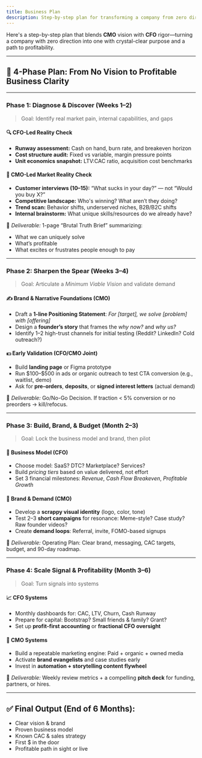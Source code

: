 ```yaml
---
title: Business Plan
description: Step-by-step plan for transforming a company from zero direction to profitable business clarity
---
```

Here's a step-by-step plan that blends **CMO** vision with **CFO** rigor—turning a company with zero direction into one with crystal-clear purpose and a path to profitability.

---

## 🔁 4-Phase Plan: From No Vision to Profitable Business Clarity

---

### **Phase 1: Diagnose & Discover (Weeks 1–2)**

> Goal: Identify real market pain, internal capabilities, and gaps

#### 🔍 **CFO-Led Reality Check**

* **Runway assessment:** Cash on hand, burn rate, and breakeven horizon
* **Cost structure audit:** Fixed vs variable, margin pressure points
* **Unit economics snapshot:** LTV\:CAC ratio, acquisition cost benchmarks

#### 🧠 **CMO-Led Market Reality Check**

* **Customer interviews (10–15):** “What sucks in your day?” — not “Would you buy X?”
* **Competitive landscape:** Who's winning? What aren’t they doing?
* **Trend scan:** Behavior shifts, underserved niches, B2B/B2C shifts
* **Internal brainstorm:** What unique skills/resources do we already have?

📌 *Deliverable:* 1-page “Brutal Truth Brief” summarizing:

* What we can uniquely solve
* What’s profitable
* What excites or frustrates people enough to pay

---

### **Phase 2: Sharpen the Spear (Weeks 3–4)**

> Goal: Articulate a *Minimum Viable Vision* and validate demand

#### ✍️ **Brand & Narrative Foundations (CMO)**

* Draft a **1-line Positioning Statement**: *For \[target], we solve \[problem] with \[offering]*
* Design a **founder’s story** that frames the *why now?* and *why us?*
* Identify 1–2 high-trust channels for initial testing (Reddit? LinkedIn? Cold outreach?)

#### 💵 **Early Validation (CFO/CMO Joint)**

* Build **landing page** or Figma prototype
* Run \$100–\$500 in ads or organic outreach to test CTA conversion (e.g., waitlist, demo)
* Ask for **pre-orders**, **deposits**, or **signed interest letters** (actual demand)

📌 *Deliverable:* Go/No-Go Decision. If traction < 5% conversion or no preorders → kill/refocus.

---

### **Phase 3: Build, Brand, & Budget (Month 2–3)**

> Goal: Lock the business model and brand, then pilot

#### 🔨 **Business Model (CFO)**

* Choose model: SaaS? DTC? Marketplace? Services?
* Build *pricing tiers* based on value delivered, not effort
* Set 3 financial milestones: *Revenue*, *Cash Flow Breakeven*, *Profitable Growth*

#### 🎨 **Brand & Demand (CMO)**

* Develop a **scrappy visual identity** (logo, color, tone)
* Test 2–3 **short campaigns** for resonance: Meme-style? Case study? Raw founder videos?
* Create **demand loops**: Referral, invite, FOMO-based signups

📌 *Deliverable:* Operating Plan: Clear brand, messaging, CAC targets, budget, and 90-day roadmap.

---

### **Phase 4: Scale Signal & Profitability (Month 3–6)**

> Goal: Turn signals into systems

#### 📈 **CFO Systems**

* Monthly dashboards for: CAC, LTV, Churn, Cash Runway
* Prepare for capital: Bootstrap? Small friends & family? Grant?
* Set up **profit-first accounting** or **fractional CFO oversight**

#### 🔁 **CMO Systems**

* Build a repeatable marketing engine: Paid + organic + owned media
* Activate **brand evangelists** and case studies early
* Invest in **automation + storytelling content flywheel**

📌 *Deliverable:* Weekly review metrics + a compelling **pitch deck** for funding, partners, or hires.

---

## ✅ Final Output (End of 6 Months):

* Clear vision & brand
* Proven business model
* Known CAC & sales strategy
* First \$ in the door
* Profitable path in sight or live
